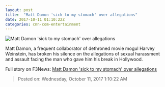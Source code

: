 ```yaml
---
layout: post
title:  "Matt Damon 'sick to my stomach' over allegations"
date: 2017-10-11 01:10:22Z
categories: cnn-com-entertainment
---
```


![Matt Damon 'sick to my stomach' over allegations](http://i2.cdn.cnn.com/cnnnext/dam/assets/171010130414-matt-damon-super-tease.jpg)

Matt Damon, a frequent collaborator of dethroned movie mogul Harvey Weinstein, has broken his silence on the allegations of sexual harassment and assault facing the man who gave him his break in Hollywood.


Full story on F3News: [Matt Damon 'sick to my stomach' over allegations](http://www.f3nws.com/n/T3FCyC)

> Posted on: Wednesday, October 11, 2017 1:10:22 AM
